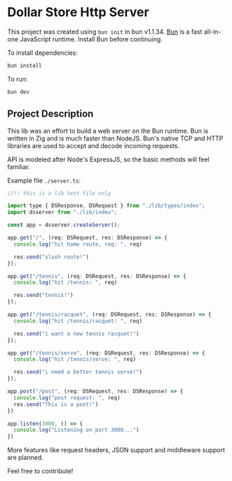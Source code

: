 # Dollar Store Http Server

This project was created using `bun init` in bun v1.1.34. [Bun](https://bun.sh) is a fast all-in-one JavaScript runtime. Install Bun before continuing.

To install dependencies:

```bash
bun install
```

To run:

```bash
bun dev
```


## Project Description

This lib was an effort to build a web server on the Bun runtime. Bun is written in Zig and is much faster than NodeJS. Bun's native TCP and HTTP libraries are used to accept and decode incoming requests.

API is modeled after Node's ExpressJS, so the basic methods will feel familiar.

Example file `./server.ts`:

```js
//!! this is a lib test file only

import type { DSResponse, DSRequest } from "./lib/types/index";
import dsserver from "./lib/index";

const app = dsserver.createServer();

app.get("/", (req: DSRequest, res: DSResponse) => {
  console.log("hit home route, req: ", req)

  res.send("slash route!")
});

app.get("/tennis", (req: DSRequest, res: DSResponse) => {
  console.log("hit /tennis: ", req)

  res.send("tennis!")
});

app.get("/tennis/racquet", (req: DSRequest, res: DSResponse) => {
  console.log("hit /tennis/racquet: ", req)

  res.send("i want a new tennis racquet!")
});

app.get("/tennis/serve", (req: DSRequest, res: DSResponse) => {
  console.log("hit /tennis/serve: ", req)

  res.send("i need a better tennis serve!")
});

app.post("/post", (req: DSRequest, res: DSResponse) => {
  console.log("post request: ", req)
  res.send("This is a post!")
})

app.listen(3000, () => {
  console.log("Listening on port 3000...")
})

```
More features like request headers, JSON support and middleware support are planned.

Feel free to contribute!

